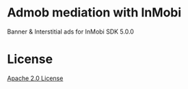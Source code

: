 Admob mediation with InMobi
=================================
Banner & Interstitial ads for InMobi SDK 5.0.0

License
=======
[Apache 2.0 License](http://www.apache.org/licenses/LICENSE-2.0.html)

